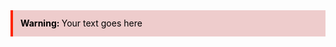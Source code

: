 <div style="background-color:eecccc; border-left:4px solid #ff2400; line-height:18px; padding:12px">
	<div style="color:black"><b>Warning: </b>Your text goes here</div>
	<!-- Line breaks require '<br>', wikilinks/markdown nonfunctional -->
</div>